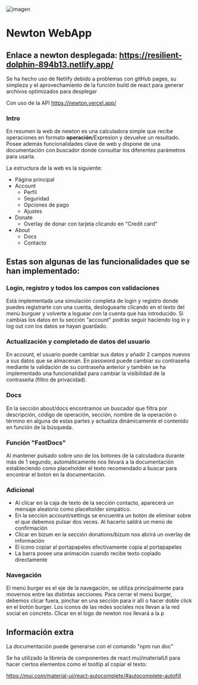 ![imagen](https://user-images.githubusercontent.com/92324278/212838270-92d42db7-204f-43ce-9f31-5a27d5c2056b.png)

# Newton WebApp

## Enlace a newton desplegada: https://resilient-dolphin-894b13.netlify.app/

Se ha hecho uso de Netlify debido a problemas con gitHub pages, su simpleza y el aprovechamiento de la función build de react para generar
archivos optimizados para desplegar

Con uso de la API https://newton.vercel.app/

### Intro

En resumen la web de newton es una calculadora simple que recibe operaciones en formato **operación**/Expresion y devuelve un resultado. Posee además funcionalidades clave de web y dispone de una documentación con buscador donde consultar los diferentes parámetros para usarla.

La estructura de la web es la siguiente:

- Página principal
- Account
  - Perfil
  - Seguridad
  - Opciones de pago
  - Ajustes
- Donate
  - Overlay de donar con tarjeta clicando en "Credit card"
- About
  - Docs
  - Contacto

## Estas son algunas de las funcionalidades que se han implementado:

### Login, registro y todos los campos con validaciones

Está implementada una simulación completa de login y registro donde puedes registrarte con una cuenta, desloguearte clicando en el texto del menú burguer
y volverte a loguear con la cuenta que has introducido. Si cambias los datos en tu sección "account" podrás seguir haciendo log in y log out con los datos se hayan guardado.

### Actualización y completado de datos del usuario

En account, el usuario puede cambiar sus datos y añadir 2 campos nuevos a sus datos que se almacenan. En password puede cambiar su contraseña mediante la validación de su contraseña anterior y también se ha implementado una funcionalidad para cambiar la visibilidad de la contraseña (filtro de privacidad).

### Docs
En la sección about/docs encontramos un buscador que filtra por descripción, código de operación, sección, nombre de la operación o término en alguna de estas partes y actualiza dinámicamente el contenido en función de la búsqueda.

### Función "FastDocs"

Al mantener pulsado sobre uno de los botones de la calculadora durante más de 1 segundo, automáticamente nos llevará a la documentación estableciendo como
placeholder el texto recomendado a buscar para encontrar el boton en la documentación.

### Adicional

- Al clicar en la caja de texto de la sección contacto, aparecerá un mensaje aleatorio como placeholder simpático. 
- En la sección account/settings se encuentra un botón de eliminar sobre el que debemos pulsar dos veces. Al hacerlo saldrá un menú de confirmación
- Clicar en bizum en la sección donations/bizum nos abrirá un overlay de información
- El icono copiar al portapapeles efectivamente copia al portapapeles
- La barra posee una animación cuando recibe texto copiado directamente

### Navegación
El menú burger es el eje de la navegación, se utiliza principalmente para movernos entre las distintas secciones. Para cerrar el menú burger, debemos clicar fuera, pinchar en una sección para ir allí o hacer doble click en el botón burger. Los iconos de las redes sociales nos llevan a la red social en concreto. Clicar en el logo de newton nos llevará a la p

## Información extra

La documentación puede generarse con el comando "npm run doc"

Se ha utilizado la librería de componentes de react mui/materialUI para hacer ciertos elementos como el tooltip al copiar el texto:

https://mui.com/material-ui/react-autocomplete/#autocomplete-autofill
